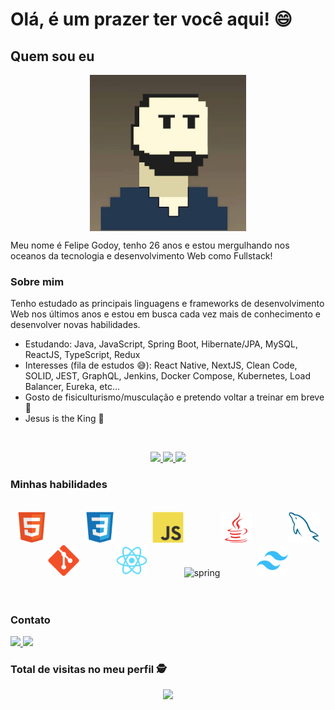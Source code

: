 # Olá, é um prazer ter você aqui!  😄 

## Quem sou eu
<p align="center">
  <a href="//www.linkedin.com/in/felipeogodoy-dev" rel="noreferrer" target="_blank">
    <img align="center" width="250" src="assets/8bit-godoy.jpg" />
  </a>
<p/>

Meu nome é Felipe Godoy, tenho 26 anos e estou mergulhando nos oceanos da tecnologia e desenvolvimento Web como Fullstack!

### Sobre mim

Tenho estudado as principais linguagens e frameworks de desenvolvimento Web nos últimos anos e estou em busca cada vez mais de conhecimento e desenvolver novas habilidades. 
- Estudando: Java, JavaScript, Spring Boot, Hibernate/JPA, MySQL, ReactJS, TypeScript, Redux
- Interesses (fila de estudos 😅): React Native, NextJS, Clean Code, SOLID, JEST, GraphQL, Jenkins, Docker Compose, Kubernetes, Load Balancer, Eureka, etc...
- Gosto de fisiculturismo/musculação e pretendo voltar a treinar em breve 💪
- Jesus is the King 🦁

<br/>

<p align="center">
  <a href="https://github.com/anuraghazra/github-readme-stats">
    <img
      height="50%"
      width="auto"
      src="https://github-readme-stats.vercel.app/api/top-langs/?username=FelipeGodoy96&layout=compact&langs_count=7&theme=dracula"
    />
  </a>
  <a href="https://github.com/anuraghazra/github-readme-stats">
    <img
      height="50%"
      width="auto"
      src="https://github-readme-stats.vercel.app/api?username=FelipeGodoy96&show_icons=true&theme=dracula&include_all_commits=true&count_private=true"
    />
   </a>
   <a href="https://github.com/">
    <img 
         src="https://github-readme-streak-stats.herokuapp.com?user=FelipeGodoy96&theme=dracula&hide_border=true&background=FFFFFF00">
  </a>
  </p>
  
### Minhas habilidades

<br/>
<div align="center">
  <img height="50" src="https://raw.githubusercontent.com/devicons/devicon/master/icons/html5/html5-original.svg">
    &nbsp;&nbsp;&nbsp;&nbsp;&nbsp;&nbsp;&nbsp;&nbsp;&nbsp;&nbsp;&nbsp;&nbsp;&nbsp;
      <img height="50" src="https://raw.githubusercontent.com/devicons/devicon/master/icons/css3/css3-original.svg">
    &nbsp;&nbsp;&nbsp;&nbsp;&nbsp;&nbsp;&nbsp;&nbsp;&nbsp;&nbsp;&nbsp;&nbsp;&nbsp;
    <img height="50" src="https://raw.githubusercontent.com/devicons/devicon/master/icons/javascript/javascript-original.svg">
    &nbsp;&nbsp;&nbsp;&nbsp;&nbsp;&nbsp;&nbsp;&nbsp;&nbsp;&nbsp;&nbsp;&nbsp;&nbsp;
      <img height="50" src="https://raw.githubusercontent.com/devicons/devicon/master/icons/java/java-plain.svg">
    &nbsp;&nbsp;&nbsp;&nbsp;&nbsp;&nbsp;&nbsp;&nbsp;&nbsp;&nbsp;&nbsp;&nbsp;&nbsp;
    <img height="50" src="https://raw.githubusercontent.com/devicons/devicon/master/icons/mysql/mysql-original.svg">
     &nbsp;&nbsp;&nbsp;&nbsp;&nbsp;&nbsp;&nbsp;&nbsp;&nbsp;&nbsp;&nbsp;&nbsp;&nbsp;
    <img height="50" src="https://raw.githubusercontent.com/devicons/devicon/master/icons/git/git-original.svg">
    &nbsp;&nbsp;&nbsp;&nbsp;&nbsp;&nbsp;&nbsp;&nbsp;&nbsp;&nbsp;&nbsp;&nbsp;&nbsp;
     <img height="50" src="https://raw.githubusercontent.com/devicons/devicon/master/icons/react/react-original.svg" alt="react" >
      &nbsp;&nbsp;&nbsp;&nbsp;&nbsp;&nbsp;&nbsp;&nbsp;&nbsp;&nbsp;&nbsp;&nbsp;&nbsp;
    <img height="50" src="https://www.vectorlogo.zone/logos/springio/springio-icon.svg" alt="spring" >
        &nbsp;&nbsp;&nbsp;&nbsp;&nbsp;&nbsp;&nbsp;&nbsp;&nbsp;&nbsp;&nbsp;&nbsp;&nbsp;
    <img height="50" src="https://raw.githubusercontent.com/devicons/devicon/master/icons/tailwindcss/tailwindcss-plain.svg" >
        &nbsp;&nbsp;&nbsp;&nbsp;&nbsp;&nbsp;&nbsp;&nbsp;&nbsp;&nbsp;&nbsp;&nbsp;&nbsp;

</div>
</br>
</br>

### Contato

<p align="left">
  <a href= "https://github.com/FelipeGodoy96/">
    <img src="https://img.icons8.com/material-outlined/30/689d6a/source-code.png"/>
  </a>
  <a href= "https://www.linkedin.com/in/felipegodoy-dev/">
    <img src="https://img.icons8.com/material-outlined/30/689d6a/linkedin.png"/>
  </a>
</p>

  
### Total de visitas no meu perfil :detective: <br>
 <p align="center"> 
   <img alingn="center" src="https://profile-counter.glitch.me/FelipeGodoy96/count.svg" />
 </p>

<!---
FelipeGodoy96/FelipeGodoy96 is a ✨ special ✨ repository because its `README.md` (this file) appears on your GitHub profile.
You can click the Preview link to take a look at your changes.
--->
